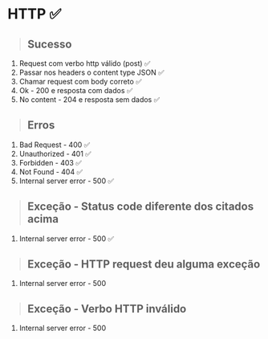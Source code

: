 # HTTP ✅

> ## Sucesso
1. Request com verbo http válido (post) ✅
2. Passar nos headers o content type JSON ✅
3. Chamar request com body correto ✅
4. Ok - 200 e resposta com dados ✅
5. No content - 204 e resposta sem dados ✅

> ## Erros
1. Bad Request - 400 ✅
2. Unauthorized - 401 ✅
3. Forbidden - 403 ✅
4. Not Found - 404 ✅
5. Internal server error - 500 ✅

> ## Exceção - Status code diferente dos citados acima
1. Internal server error - 500 ✅

> ## Exceção - HTTP request deu alguma exceção
1. Internal server error - 500

> ## Exceção - Verbo HTTP inválido
1. Internal server error - 500